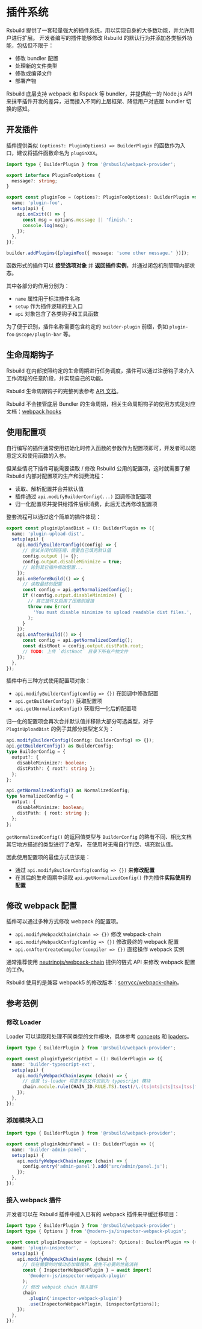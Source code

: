 # 插件系统

Rsbuild 提供了一套轻量强大的插件系统，用以实现自身的大多数功能，并允许用户进行扩展。
开发者编写的插件能够修改 Rsbuild 的默认行为并添加各类额外功能，包括但不限于：

- 修改 bundler 配置
- 处理新的文件类型
- 修改或编译文件
- 部署产物

Rsbuild 底层支持 webpack 和 Rspack 等 bundler，并提供统一的 Node.js API 来抹平插件开发的差异，进而接入不同的上层框架、降低用户对底层 bundler 切换的感知。

## 开发插件

插件提供类似 `(options?: PluginOptions) => BuilderPlugin` 的函数作为入口，建议将插件函数命名为 `pluginXXX`。

```ts
import type { BuilderPlugin } from '@rsbuild/webpack-provider';

export interface PluginFooOptions {
  message?: string;
}

export const pluginFoo = (options?: PluginFooOptions): BuilderPlugin => ({
  name: 'plugin-foo',
  setup(api) {
    api.onExit(() => {
      const msg = options.message || 'finish.';
      console.log(msg);
    });
  },
});

builder.addPlugins([pluginFoo({ message: 'some other message.' })]);
```

函数形式的插件可以 **接受选项对象** 并 **返回插件实例**，并通过闭包机制管理内部状态。

其中各部分的作用分别为：

- `name` 属性用于标注插件名称
- `setup` 作为插件逻辑的主入口
- `api` 对象包含了各类钩子和工具函数

为了便于识别，插件名称需要包含约定的 `builder-plugin` 前缀，例如 `plugin-foo` `@scope/plugin-bar` 等。

## 生命周期钩子

Rsbuild 在内部按照约定的生命周期进行任务调度，插件可以通过注册钩子来介入工作流程的任意阶段，并实现自己的功能。

Rsbuild 生命周期钩子的完整列表参考 [API 文档](/plugins/dev/hooks.html)。

Rsbuild 不会接管底层 Bundler 的生命周期，相关生命周期钩子的使用方式见对应文档：[webpack hooks](https://webpack.js.org/api/compiler-hooks/)

## 使用配置项

自行编写的插件通常使用初始化时传入函数的参数作为配置项即可，开发者可以随意定义和使用函数的入参。

但某些情况下插件可能需要读取 / 修改 Rsbuild 公用的配置项，这时就需要了解 Rsbuild 内部对配置项的生产和消费流程：

- 读取、解析配置并合并默认值
- 插件通过 `api.modifyBuilderConfig(...)` 回调修改配置项
- 归一化配置项并提供给插件后续消费，此后无法再修改配置项

整套流程可以通过这个简单的插件体现：

```ts
export const pluginUploadDist = (): BuilderPlugin => ({
  name: 'plugin-upload-dist',
  setup(api) {
    api.modifyBuilderConfig((config) => {
      // 尝试关闭代码压缩，需要自己填充默认值
      config.output ||= {};
      config.output.disableMinimize = true;
      // 轮到其它插件修改配置...
    });
    api.onBeforeBuild(() => {
      // 读取最终的配置
      const config = api.getNormalizedConfig();
      if (!config.output.disableMinimize) {
        // 其它插件又启用了压缩则报错
        throw new Error(
          'You must disable minimize to upload readable dist files.',
        );
      }
    });
    api.onAfterBuild(() => {
      const config = api.getNormalizedConfig();
      const distRoot = config.output.distPath.root;
      // TODO: 上传 `distRoot` 目录下所有产物文件
    });
  },
});
```

插件中有三种方式使用配置项对象：

- `api.modifyBuilderConfig(config => {})` 在回调中修改配置
- `api.getBuilderConfig()` 获取配置项
- `api.getNormalizedConfig()` 获取归一化后的配置项

归一化的配置项会再次合并默认值并移除大部分可选类型，对于 `PluginUploadDist` 的例子其部分类型定义为：

```ts
api.modifyBuilderConfig((config: BuilderConfig) => {});
api.getBuilderConfig() as BuilderConfig;
type BuilderConfig = {
  output?: {
    disableMinimize?: boolean;
    distPath?: { root?: string };
  };
};

api.getNormalizedConfig() as NormalizedConfig;
type NormalizedConfig = {
  output: {
    disableMinimize: boolean;
    distPath: { root: string };
  };
};
```

`getNormalizedConfig()` 的返回值类型与 `BuilderConfig` 的略有不同、相比文档其它地方描述的类型进行了收窄，
在使用时无需自行判空、填充默认值。

因此使用配置项的最佳方式应该是：

- 通过 `api.modifyBuilderConfig(config => {})` 来**修改配置**
- 在其后的生命周期中读取 `api.getNormalizedConfig()` 作为插件**实际使用的配置**

## 修改 webpack 配置

插件可以通过多种方式修改 webpack 的配置项。

- `api.modifyWebpackChain(chain => {})` 修改 webpack-chain
- `api.modifyWebpackConfig(config => {})` 修改最终的 webpack 配置
- `api.onAfterCreateCompiler(compiler => {})` 直接操作 webpack 实例

通常推荐使用 [neutrinojs/webpack-chain](https://github.com/neutrinojs/webpack-chain) 提供的链式 API 来修改 webpack 配置的工作。

Rsbuild 使用的是兼容 webpack5 的修改版本：[sorrycc/webpack-chain](https://github.com/sorrycc/webpack-chain)。

## 参考范例

### 修改 Loader

Loader 可以读取和处理不同类型的文件模块，具体参考 [concepts](https://webpack.js.org/concepts/loaders) 和 [loaders](https://webpack.js.org/loaders/)。

```ts
import type { BuilderPlugin } from '@rsbuild/webpack-provider';

export const pluginTypeScriptExt = (): BuilderPlugin => ({
  name: 'builder-typescript-ext',
  setup(api) {
    api.modifyWebpackChain(async (chain) => {
      // 设置 ts-loader 将更多的文件识别为 typescript 模块
      chain.module.rule(CHAIN_ID.RULE.TS).test(/\.(ts|mts|cts|tsx|tss|tsm)$/);
    });
  },
});
```

### 添加模块入口

```ts
import type { BuilderPlugin } from '@rsbuild/webpack-provider';

export const pluginAdminPanel = (): BuilderPlugin => ({
  name: 'builder-admin-panel',
  setup(api) {
    api.modifyWebpackChain(async (chain) => {
      config.entry('admin-panel').add('src/admin/panel.js');
    });
  },
});
```

### 接入 webpack 插件

开发者可以在 Rsbuild 插件中接入已有的 webpack 插件来平缓迁移项目：

```ts
import type { BuilderPlugin } from '@rsbuild/webpack-provider';
import type { Options } from '@modern-js/inspector-webpack-plugin';

export const pluginInspector = (options?: Options): BuilderPlugin => ({
  name: 'plugin-inspector',
  setup(api) {
    api.modifyWebpackChain(async (chain) => {
      // 仅在需要的时候动态加载模块，避免不必要的性能消耗
      const { InspectorWebpackPlugin } = await import(
        '@modern-js/inspector-webpack-plugin'
      );
      // 修改 webpack chain 接入插件
      chain
        .plugin('inspector-webpack-plugin')
        .use(InspectorWebpackPlugin, [inspectorOptions]);
    });
  },
});
```

